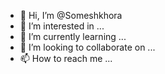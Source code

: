 - 👋 Hi, I’m @Someshkhora
- 👀 I’m interested in ...
- 🌱 I’m currently learning ...
- 💞️ I’m looking to collaborate on ...
- 📫 How to reach me ...

<!---
Someshkhora/Someshkhora is a ✨ special ✨ repository because its `README.md` (this file) appears on your GitHub profile.
You can click the Preview link to take a look at your changes.
--->
